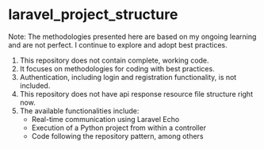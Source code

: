 # laravel_project_structure

Note: The methodologies presented here are based on my ongoing learning and are not perfect. I continue to explore and adopt best practices.

1. This repository does not contain complete, working code.
2. It focuses on methodologies for coding with best practices.
3. Authentication, including login and registration functionality, is not included.
4. This repository does not have api response resource file structure right now.
5. The available functionalities include:
    - Real-time communication using Laravel Echo
    - Execution of a Python project from within a controller
    - Code following the repository pattern, among others
